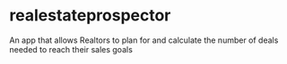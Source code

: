 # realestateprospector
An app that allows Realtors to plan for and calculate the number of deals needed to reach their sales goals
